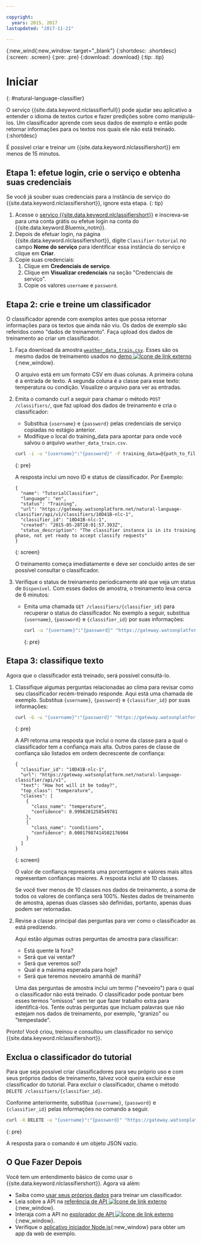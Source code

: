 ```yaml
---

copyright:
  years: 2015, 2017
lastupdated: "2017-11-21"

---
```


{:new_wind{:new_window: target="_blank"}
{:shortdesc: .shortdesc}
{:screen: .screen}
{:pre: .pre}
{:download: .download}
{:tip: .tip}

# Iniciar
{: #natural-language-classifier}

O serviço {{site.data.keyword.nlclassifierfull}} pode ajudar seu aplicativo a entender o idioma de textos curtos e fazer predições sobre como manipulá-los. Um classificador aprende com seus dados de exemplo e então pode retornar informações para os textos nos quais ele não está treinado.{:shortdesc}

É possível criar e treinar um {{site.data.keyword.nlclassifiershort}} em menos de 15 minutos.

## Etapa 1: efetue login, crie o serviço e obtenha suas credenciais

Se você já souber suas credenciais para a instância de serviço do {{site.data.keyword.nlclassifiershort}}, ignore esta etapa.
{: tip}

1.  Acesse o [serviço {{site.data.keyword.nlclassifiershort}}](https://console.{DomainName}/catalog/services/natural-language-classifier/) e inscreva-se para uma conta grátis ou efetue login na conta do {{site.data.keyword.Bluemix_notm}}.
1.  Depois de efetuar login, na página {{site.data.keyword.nlclassifiershort}}, digite `Classifier-tutorial` no campo **Nome do serviço** para identificar essa instância do serviço e clique em **Criar**.
1.  Copie suas credenciais:
    1.  Clique em **Credenciais de serviço**.
    2.  Clique em **Visualizar credenciais** na seção "Credenciais de serviço".
    3.  Copie os valores `username` e `password`.

## Etapa 2: crie e treine um classificador
O classificador aprende com exemplos antes que possa retornar informações para os textos que ainda não viu. Os dados de exemplo são referidos como "dados de treinamento". Faça
upload dos dados de treinamento ao criar um classificador.

1.  Faça download da amostra <code><a target="_blank" href="https://watson-developer-cloud.github.io/doc-tutorial-downloads/natural-language-classifier/weather_data_train.csv" download="weather_data_train.csv">weather_data_train.csv</a></code>. Esses são os mesmo dados de treinamento usados no [demo ![Ícone de link externo](../../icons/launch-glyph.svg "Ícone de link externo")](https://natural-language-classifier-demo.ng.bluemix.net/){:new_window}.

	O arquivo está em um formato CSV em duas colunas. A primeira coluna é a entrada de texto. A segunda coluna é a classe para esse texto: temperatura ou condição. Visualize o arquivo para ver as entradas.
2.  Emita o comando curl a seguir para chamar o método `POST /classifiers/`, que faz upload dos dados de treinamento e cria o classificador:
    -   Substitua `{username}` e `{password}` pelas credenciais de serviço copiadas no estágio anterior.
    -   Modifique o local do training\_data para apontar para onde você salvou o arquivo `weather_data_train.csv`.

	```bash
	curl -i -u "{username}":"{password}" -F training_data=@{path_to_file}/weather_data_train.csv -F training_metadata="{\"language\":\"en\",\"name\":\"TutorialClassifier\"}" "https://gateway.watsonplatform.net/natural-language-classifier/api/v1/classifiers"
	```
	{: pre}

	A resposta inclui um novo ID e status de classificador. Por Exemplo:

	```
	{
	  "name": "TutorialClassifier",
	  "language": "en",
	  "status": "Training",
	  "url": "https://gateway.watsonplatform.net/natural-language-classifier/api/v1/classifiers/10D41B-nlc-1",
	  "classifier_id": "10D41B-nlc-1",
	  "created": "2015-05-28T18:01:57.393Z",
	  "status_description": "The classifier instance is in its training phase, not yet ready to accept classify requests"
	}
	```
	{: screen}

	O treinamento começa imediatamente e deve ser concluído antes de ser possível consultar o classificador.
3.  Verifique o status de treinamento periodicamente até que veja um status de `Disponível`. Com esses dados de amostra, o treinamento leva cerca de 6 minutos:
	- Emita uma chamada `GET /classifiers/{classifier_id}` para recuperar o status do classificador. No exemplo a seguir, substitua `{username}`, `{password}` e `{classifier_id}` por suas informações:

		```bash
		curl -u "{username}":"{password}" "https://gateway.watsonplatform.net/natural-language-classifier/api/v1/classifiers/{classifier_id}"
		```
		{: pre}

## Etapa 3: classifique texto
Agora que o classificador está treinado, será possível consultá-lo.

1.  Classifique algumas perguntas relacionadas ao clima para revisar como seu classificador recém-treinado responde. Aqui está uma chamada de exemplo. Substitua `{username}`, `{password}` e `{classifier_id}` por suas informações:

	```bash
	curl -G -u "{username}":"{password}" "https://gateway.watsonplatform.net/natural-language-classifier/api/v1/classifiers/{classifier_id}/classify" --data-urlencode "text=How hot will it be today?"
	```
	{: pre}

	A API retorna uma resposta que inclui o nome da classe para a qual o classificador tem a confiança mais alta. Outros pares de classe de confiança são listados em ordem decrescente de confiança:

	```
	{
	  "classifier_id": "10D41B-nlc-1",
	  "url": "https://gateway.watsonplatform.net/natural-language-classifier/api/v1",
	  "text": "How hot will it be today?",
	  "top_class": "temperature",
	  "classes": [
	    {
	      "class_name": "temperature",
	      "confidence": 0.9998201258549781
	    },
	    {
	      "class_name": "conditions",
	      "confidence": 0.00017987414502176904
	    }
	  ]
	}
	```
	{: screen}

	O valor de confiança representa uma porcentagem e valores mais altos representam confianças maiores. A resposta inclui até 10 classes.

	Se você tiver menos de 10 classes nos dados de treinamento, a soma de todos os valores de confiança será 100%. Nestes dados de treinamento de amostra, apenas duas classes são definidas, portanto, apenas duas podem ser retornadas.
2.  Revise a classe principal das perguntas para ver como o classificador as está predizendo.

	Aqui estão algumas outras perguntas de amostra para classificar:

	-   Está quente lá fora?
	-   Será que vai ventar?
	-   Será que veremos sol?
	-   Qual é a máxima esperada para hoje?
	-   Será que teremos nevoeiro amanhã de manhã?

	Uma das perguntas de amostra inclui um termo ("nevoeiro") para o qual o classificador não está treinado. O classificador pode pontuar bem esses termos "omissos" sem ter que fazer trabalho extra para identificá-los. Tente outras perguntas que incluam palavras que não estejam nos dados de treinamento, por exemplo, "granizo" ou "tempestade".

Pronto! Você criou, treinou e consultou um classificador no serviço {{site.data.keyword.nlclassifiershort}}.

## Exclua o classificador do tutorial

Para que seja possível criar classificadores para seu próprio uso e com seus próprios dados de treinamento, talvez você queira excluir esse classificador do tutorial. Para excluir o classificador, chame o método `DELETE /classifiers/{classifier_id}`.

Conforme anteriormente, substitua `{username}`, `{password}` e `{classifier_id}` pelas informações no comando a seguir.

```bash
curl -X DELETE -u "{username}":"{password}" "https://gateway.watsonplatform.net/natural-language-classifier/api/v1/classifiers/{classifier_id}"
```
{: pre}

A resposta para o comando é um objeto JSON vazio.

## O Que Fazer Depois
Você tem um entendimento básico de como usar o {{site.data.keyword.nlclassifiershort}}. Agora vá além:
- Saiba como [usar seus próprios dados](/docs/natural-language-classifier/using-your-data.html) para treinar um classificador.
- Leia sobre a API na [referência de API ![Ícone de link externo](../../icons/launch-glyph.svg "Ícone de link externo")](https://www.ibm.com/watson/developercloud/natural-language-classifier/api/){:new_window}.
- Interaja com a API no [explorador de API ![Ícone de link externo](../../icons/launch-glyph.svg "Ícone de link externo")](https://watson-api-explorer.mybluemix.net/apis/natural-language-classifier-v1){:new_window}.
- Verifique o [aplicativo iniciador Node.js](https://github.com/watson-developer-cloud/natural-language-classifier-nodejs){:new_window} para obter um app da web de exemplo.
